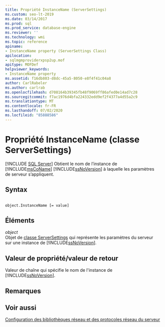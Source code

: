 ```yaml
---
title: Propriété InstanceName (ServerSettings)
ms.custom: seo-lt-2019
ms.date: 03/14/2017
ms.prod: sql
ms.prod_service: database-engine
ms.reviewer: ''
ms.technology: wmi
ms.topic: reference
apiname:
- InstanceName property (ServerSettings Class)
apilocation:
- sqlmgmproviderxpsp2up.mof
apitype: MOFDef
helpviewer_keywords:
- InstanceName property
ms.assetid: f16db803-d8dc-45a5-8050-e8f4f41c04a8
author: CarlRabeler
ms.author: carlrab
ms.openlocfilehash: d708164b39345fb48f9069ff86afed0e14ad7c28
ms.sourcegitcommit: f7ac1976d4bfa224332edd9ef2f4377a4d55a2c9
ms.translationtype: MT
ms.contentlocale: fr-FR
ms.lasthandoff: 07/02/2020
ms.locfileid: "85888586"
---
```

# <a name="instancename-property-serversettings-class"></a>Propriété InstanceName (classe ServerSettings)
[!INCLUDE [SQL Server](../../../includes/applies-to-version/sqlserver.md)]
  Obtient le nom de l’instance de [!INCLUDE[msCoName](../../../includes/msconame-md.md)] [!INCLUDE[ssNoVersion](../../../includes/ssnoversion-md.md)] à laquelle les paramètres de serveur s’appliquent.  
  
## <a name="syntax"></a>Syntax  
  
```  
  
object.InstanceName [= value]  
```  
  
## <a name="parts"></a>Éléments  
 *object*  
 Objet de [classe ServerSettings](../../../relational-databases/wmi-provider-configuration-classes/serversettings-class/serversettings-class.md) qui représente les paramètres du serveur sur une instance de [!INCLUDE[ssNoVersion](../../../includes/ssnoversion-md.md)].  
  
## <a name="property-valuereturn-value"></a>Valeur de propriété/valeur de retour  
 Valeur de chaîne qui spécifie le nom de l'instance de [!INCLUDE[ssNoVersion](../../../includes/ssnoversion-md.md)].  
  
## <a name="remarks"></a>Remarques  
  
## <a name="see-also"></a>Voir aussi  
 [Configuration des bibliothèques réseau et des protocoles réseau du serveur](https://msdn.microsoft.com/library/ms177485\(v=sql.100\).aspx)  
  
  
